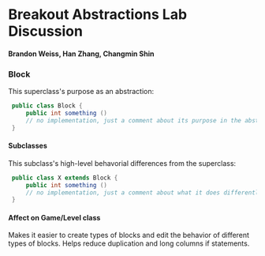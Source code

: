 # Breakout Abstractions Lab Discussion
#### Brandon Weiss, Han Zhang, Changmin Shin


### Block

This superclass's purpose as an abstraction:
```java
 public class Block {
     public int something ()
     // no implementation, just a comment about its purpose in the abstraction 
 }
```

#### Subclasses

This subclass's high-level behavorial differences from the superclass:
```java
 public class X extends Block {
     public int something ()
     // no implementation, just a comment about what it does differently 
 }
```

#### Affect on Game/Level class

Makes it easier to create types of blocks and edit the behavior of different types of blocks. Helps reduce duplication and long columns if statements.
